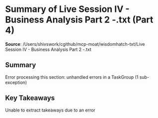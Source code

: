# Summary of Live Session IV - Business Analysis Part 2 -.txt (Part 4)

**Source**: /Users/shivswork/cgithub/mcp-moat/wisdomhatch-txt/Live Session IV - Business Analysis Part 2 -.txt

## Summary
Error processing this section: unhandled errors in a TaskGroup (1 sub-exception)

## Key Takeaways
Unable to extract takeaways due to an error
